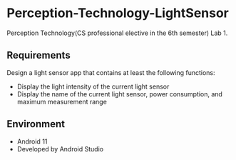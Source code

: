 # Perception-Technology-LightSensor
Perception Technology(CS professional elective in the 6th semester) Lab 1.
## Requirements
Design a light sensor app that contains at least the following functions:
- Display the light intensity of the current light sensor
- Display the name of the current light sensor, power consumption, and maximum measurement range
## Environment
- Android 11
- Developed by Android Studio
